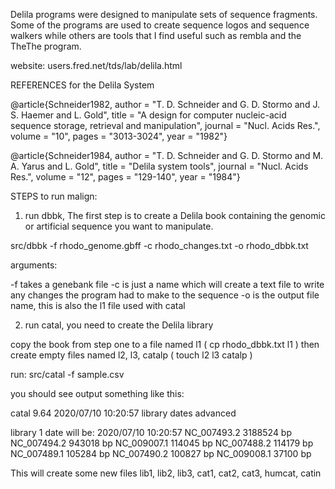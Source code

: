 Delila programs were designed to manipulate sets of sequence fragments. 
Some of the programs are used to create sequence logos and sequence walkers 
while others are tools that I find useful such as rembla and the TheThe program.

website:  users.fred.net/tds/lab/delila.html


REFERENCES for the Delila System

   @article{Schneider1982,
   author = "T. D. Schneider
   and G. D. Stormo
   and J. S. Haemer
   and L. Gold",
   title = "A design for computer nucleic-acid sequence storage,
   retrieval and manipulation",
   journal = "Nucl. Acids Res.",
   volume = "10",
   pages = "3013-3024",
   year = "1982"}

   @article{Schneider1984,
   author = "T. D. Schneider
   and G. D. Stormo
   and M. A. Yarus
   and L. Gold",
   title = "Delila system tools",
   journal = "Nucl. Acids Res.",
   volume = "12",
   pages = "129-140",
   year = "1984"}



 STEPS to run malign:

1) run dbbk, The first step is to create a Delila book containing the genomic or artificial sequence you want to manipulate. 

src/dbbk -f rhodo_genome.gbff -c rhodo_changes.txt  -o rhodo_dbbk.txt

arguments:

-f takes a genebank file
-c  is just a name which will create a text file to write any changes the 
    program had to make to the sequence
-o is the output file name, this is also the l1 file used with catal

2) run catal,  you need to create the Delila library

  copy the book from step one to a file named l1  ( cp rhodo_dbbk.txt l1 )
  then create empty files named l2, l3, catalp    ( touch l2 l3 catalp )

run:  src/catal -f sample.csv
 
 you should see output something like this:

 catal 9.64 2020/07/10 10:20:57
 library dates advanced

 library 1 date will be: 2020/07/10 10:20:57
 NC_007493.2 3188524 bp
 NC_007494.2 943018 bp
 NC_009007.1 114045 bp
 NC_007488.2 114179 bp
 NC_007489.1 105284 bp
 NC_007490.2 100827 bp
 NC_009008.1  37100 bp

This will create some new files  lib1, lib2, lib3, cat1, cat2, cat3, humcat, catin






